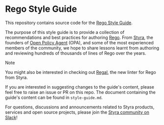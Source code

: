 # Rego Style Guide

This repository contains source code for the
[Rego Style Guide](https://docs.styra.com/opa/rego-style-guide).

The purpose of this style guide is to provide a collection of recommendations
and best practices for authoring
[Rego](https://www.openpolicyagent.org/docs/latest/policy-language/).
From [Styra](https://www.styra.com), the founders of
[Open Policy Agent](https://www.openpolicyagent.org) (OPA),
and some of the most experienced members of the community,
we hope to share lessons learnt from authoring and reviewing hundreds of
thousands of lines of Rego over the years.

> [!NOTE]
> You might also be interested in checking out [Regal](https://docs.styra.com/regal),
> the new linter for Rego from Styra.

If you are interested in suggesting changes to the guide's content,
please feel free to raise an issue or PR on this repo. The document
containing the guide's content can be found in `style-guide.md`.

For questions, discussions and announcements related to Styra products,
services and open source projects, please join the
[Styra community on Slack](https://inviter.co/styra)!
